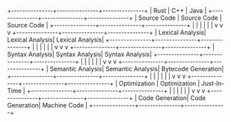 +---------------+---------------+---------------+
|  Rust         |  C++          |  Java         |
+---------------+---------------+---------------+
|  Source Code  |  Source Code  |  Source Code  |
+---------------+---------------+---------------+
       |               |               |
       |               |               |
       v               v               v
+---------------+---------------+---------------+
| Lexical Analysis| Lexical Analysis| Lexical Analysis|
+---------------+---------------+---------------+
       |               |               |
       |               |               |
       v               v               v
+---------------+---------------+---------------+
| Syntax Analysis| Syntax Analysis| Syntax Analysis|
+---------------+---------------+---------------+
       |               |               |
       |               |               |
       v               v               v
+---------------+---------------+---------------+
| Semantic Analysis| Semantic Analysis| Bytecode Generation|
+---------------+---------------+---------------+
       |               |               |
       |               |               |
       v               v               v
+---------------+---------------+---------------+
|  Optimization  |  Optimization  |  Just-In-Time  |
+---------------+---------------+---------------+
       |               |               |
       |               |               |
       v               v               v
+---------------+---------------+---------------+
| Code Generation| Code Generation|  Machine Code  |
+---------------+---------------+---------------+
